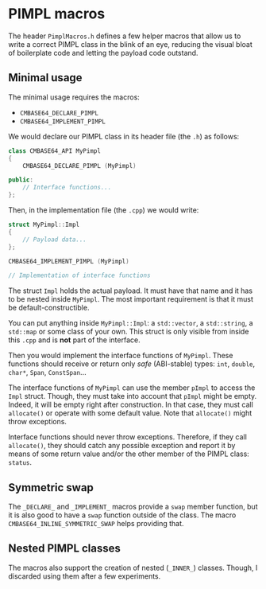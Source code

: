 # PIMPL macros

The header `PimplMacros.h` defines a few helper macros that allow us to write a correct PIMPL class in the blink of an eye, reducing the visual bloat of boilerplate code and letting the payload code outstand.

## Minimal usage

The minimal usage requires the macros:
+ `CMBASE64_DECLARE_PIMPL`
+ `CMBASE64_IMPLEMENT_PIMPL`

We would declare our PIMPL class in its header file (the `.h`) as follows:
```C++
class CMBASE64_API MyPimpl
{
    CMBASE64_DECLARE_PIMPL (MyPimpl)

public:
    // Interface functions...
};
```

Then, in the implementation file (the `.cpp`) we would write:
```C++
struct MyPimpl::Impl
{
    // Payload data...
};

CMBASE64_IMPLEMENT_PIMPL (MyPimpl)

// Implementation of interface functions
```

The struct `Impl` holds the actual payload. It must have that name and it has to be nested inside `MyPimpl`. The most important requirement is that it must be default-constructible.

You can put anything inside `MyPimpl::Impl`: a `std::vector`, a `std::string`, a `std::map` or some class of your own. This struct is only visible from inside this `.cpp` and is **not** part of the interface.

Then you would implement the interface functions of `MyPimpl`. These functions should receive or return only *safe* (ABI-stable) types: `int`, `double`, `char*`, `Span`, `ConstSpan`...

The interface functions of `MyPimpl` can use the member `pImpl` to access the `Impl` struct. Though, they must take into account that `pImpl` might be empty. Indeed, it will be empty right after construction. In that case, they must call `allocate()` or operate with some default value. Note that `allocate()` might throw exceptions.

Interface functions should never throw exceptions. Therefore, if they call `allocate()`, they should catch any possible exception and report it by means of some return value and/or the other member of the PIMPL class: `status`.

## Symmetric swap

The `_DECLARE_` and `_IMPLEMENT_` macros provide a `swap` member function, but it is also good to have a `swap` function outside of the class. The macro `CMBASE64_INLINE_SYMMETRIC_SWAP` helps providing that.

## Nested PIMPL classes

The macros also support the creation of nested (`_INNER_`) classes. Though, I discarded using them after a few experiments.
